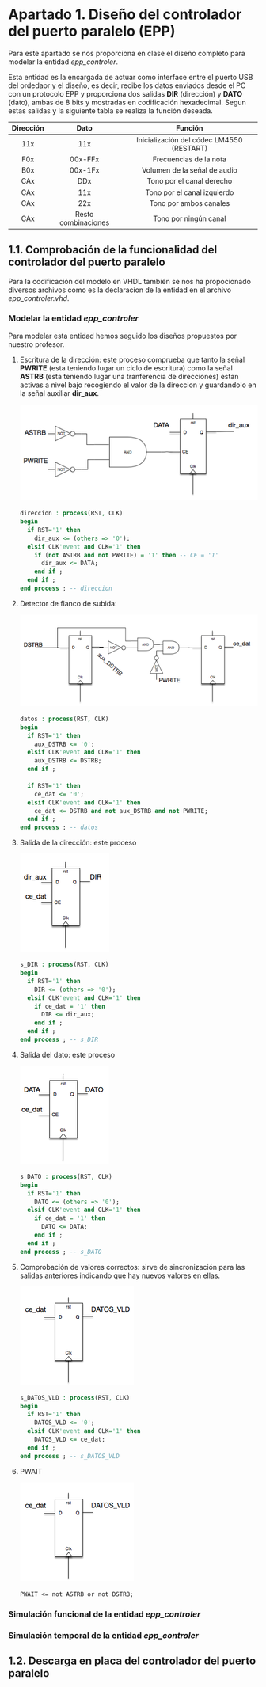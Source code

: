 # Apartado 1. Diseño del controlador del puerto paralelo (EPP)
Para este apartado se nos proporciona en clase el diseño completo para modelar la entidad *epp_controler*.

Esta entidad es la encargada de actuar como interface entre el puerto USB del ordedaor y el diseño, es decir, recibe los datos enviados desde el PC con un protocolo EPP y proporciona dos salidas **DIR** (dirección) y **DATO** (dato), ambas de 8 bits y mostradas en codificación hexadecimal. Segun estas salidas y la siguiente tabla se realiza la función deseada.

| Dirección | Dato                | Función                          |
|:---------:|:-------------------:|:--------------------------------:|
| 11x       | 11x                 | Inicialización del códec LM4550 (RESTART) |
| F0x       | 00x-FFx             | Frecuencias de la nota           |
| B0x       | 00x-1Fx             | Volumen de la señal de audio     |
| CAx       | DDx                 | Tono por el canal derecho        |
| CAx       | 11x                 | Tono por el canal izquierdo      |
| CAx       | 22x                 | Tono por ambos canales           |
| CAx       | Resto combinaciones | Tono por ningún canal            |

## 1.1. Comprobación de la funcionalidad del controlador del puerto paralelo
Para la codificación del modelo en VHDL también se nos ha propocionado diversos archivos como es la declaracion de la entidad en el archivo *epp_controler.vhd*.

### Modelar la entidad *epp_controler*
Para modelar esta entidad hemos seguido los diseños propuestos por nuestro profesor.

1. Escritura de la dirección: este proceso comprueba que tanto la señal **PWRITE** (esta teniendo lugar un ciclo de escritura) como la señal **ASTRB** (esta teniendo lugar una tranferencia de direcciones) estan activas a nivel bajo recogiendo el valor de la direccion y guardandolo en la señal auxiliar **dir_aux**.

    ![alt text](imgs/dir_aux.png)

    ```vhdl
    direccion : process(RST, CLK)
    begin
      if RST='1' then
        dir_aux <= (others => '0');
      elsif CLK'event and CLK='1' then
        if (not ASTRB and not PWRITE) = '1' then -- CE = '1'
          dir_aux <= DATA;
        end if ;
      end if ;
    end process ; -- direccion
    ```


2. Detector de flanco de subida:

    ![alt text](imgs/ce_dat.png)

    ```vhdl
    datos : process(RST, CLK)
    begin
      if RST='1' then
        aux_DSTRB <= '0';
      elsif CLK'event and CLK='1' then
        aux_DSTRB <= DSTRB;
      end if ;

      if RST='1' then
        ce_dat <= '0';
      elsif CLK'event and CLK='1' then
        ce_dat <= DSTRB and not aux_DSTRB and not PWRITE;
      end if ;
    end process ; -- datos
    ```


3. Salida de la dirección: este proceso

    ![alt text](imgs/dir.png)

    ```vhdl
    s_DIR : process(RST, CLK)
    begin
      if RST='1' then
        DIR <= (others => '0');
      elsif CLK'event and CLK='1' then
        if ce_dat = '1' then
          DIR <= dir_aux;
        end if ;
      end if ;
    end process ; -- s_DIR
    ```


4. Salida del dato: este proceso

    ![alt text](imgs/dato.png)

    ```vhdl
    s_DATO : process(RST, CLK)
    begin
      if RST='1' then
        DATO <= (others => '0');
      elsif CLK'event and CLK='1' then
        if ce_dat = '1' then
          DATO <= DATA;
        end if ;
      end if ;
    end process ; -- s_DATO
    ```


5. Comprobación de valores correctos: sirve de sincronización para las salidas anteriores indicando que hay nuevos valores en ellas.

    ![alt text](imgs/datos_vld.png)

    ```vhdl
    s_DATOS_VLD : process(RST, CLK)
    begin
      if RST='1' then
        DATOS_VLD <= '0';
      elsif CLK'event and CLK='1' then
        DATOS_VLD <= ce_dat;
      end if ;
    end process ; -- s_DATOS_VLD
    ```

6. PWAIT

    ![alt text](imgs/datos_vld.png)

    `PWAIT <= not ASTRB or not DSTRB;`

### Simulación funcional de la entidad *epp_controler*

### Simulación temporal de la entidad *epp_controler*


## 1.2. Descarga en placa del controlador del puerto paralelo
